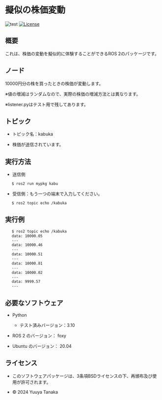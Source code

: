 # 擬似の株価変動
![test](https://github.com/yuuya1086/mypkg/actions/workflows/test.yml/badge.svg)
[![License](https://img.shields.io/badge/License-BSD_3--Clause-blue.svg)](https://opensource.org/licenses/BSD-3-Clause)

## 概要

これは、株価の変動を擬似的に体験することができるROS 2のパッケージです。

## ノード

10000円分の株を買ったときの株価が変動します。<br>

※値の増減はランダムなので、実際の株価の増減方法とは異なります。

※listener.pyはテスト用で残してあります。

## トピック

- トピック名：kabuka

- 株価が送信されています。

## 実行方法

- 送信側
```bash
   $ ros2 run mypkg kabu
```

- 受信側：もう一つの端末で入力してください。
```bash
   $ ros2 topic echo /kabuka
```

## 実行例

```bash
   $ ros2 topic echo /kabuka
   data: 10000.05
   ---
   data: 10000.46
   ---
   data: 10000.51
   ---
   data: 10000.81
   ---
   data: 10000.02
   ---
   data: 9999.57
   ---
```

## 必要なソフトウェア

- Python
  - テスト済みバージョン：3.10<br>

- ROS 2 のバージョン： foxy

- Ubuntu のバージョン： 20.04
　
## ライセンス

- このソフトウェアパッケージは、3条項BSDライセンスの下、再頒布及び使用が許可されます。

- © 2024 Yuuya Tanaka

